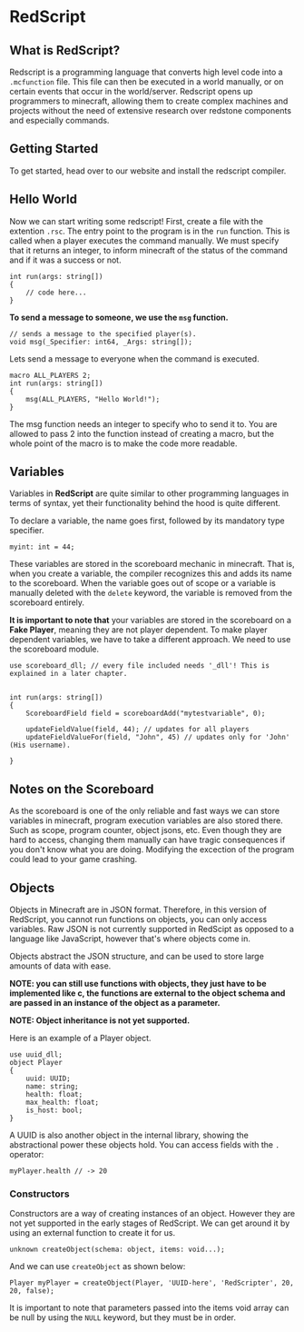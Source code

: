 # RedScript

## What is RedScript?

Redscript is a programming language that converts high level code into a `.mcfunction` file.
This file can then be executed in a world manually, or on certain events that occur in the world/server.
Redscript opens up programmers to minecraft, allowing them to create complex machines and projects without the need of extensive research over redstone components and especially commands.

## Getting Started

To get started, head over to our website and install the redscript compiler.

## Hello World

Now we can start writing some redscript! First, create a file with the extention `.rsc`. The entry point to the program is in the `run` function. This is called when a player executes the command manually. We must specify that it returns an integer, to inform minecraft of the status of the command and if it was a success or not.
```
int run(args: string[])
{
    // code here...
}
```
**To send a message to someone, we use the `msg` function.**
```
// sends a message to the specified player(s).
void msg(_Specifier: int64, _Args: string[]);
```
Lets send a message to everyone when the command is executed.
```
macro ALL_PLAYERS 2;
int run(args: string[])
{
    msg(ALL_PLAYERS, "Hello World!");
}
```
The msg function needs an integer to specify who to send it to. You are allowed to pass 2 into the function instead of creating a macro, but the whole point of the macro is to make the code more readable.

## Variables
Variables in **RedScript** are quite similar to other programming languages in terms of syntax, yet their functionality behind the hood is quite different.

To declare a variable, the name goes first, followed by its mandatory type specifier.

```
myint: int = 44;
```

These variables are stored in the scoreboard mechanic in minecraft.
That is, when you create a variable, the compiler recognizes this and adds its name to the scoreboard. 
When the variable goes out of scope or a variable is manually deleted with the `delete` keyword, the variable is removed from the scoreboard entirely.

**It is important to note that** your variables are stored in the scoreboard on a **Fake Player**, meaning they are not player dependent. To make player dependent variables, we have to take a different approach. We need to use the scoreboard module.

```
use scoreboard_dll; // every file included needs '_dll'! This is explained in a later chapter.


int run(args: string[])
{
    ScoreboardField field = scoreboardAdd("mytestvariable", 0);

    updateFieldValue(field, 44); // updates for all players
    updateFieldValueFor(field, "John", 45) // updates only for 'John' (His username).

}
```

## Notes on the Scoreboard

As the scoreboard is one of the only reliable and fast ways we can store variables in minecraft, program execution variables are also stored there. Such as scope, program counter, object jsons, etc. Even though they are hard to access, changing them manually can have tragic consequences if you don't know what you are doing. Modifying the excection of the program could lead to your game crashing.

## Objects

Objects in Minecraft are in JSON format. Therefore, in this version of RedScript, you cannot run functions on objects, you can only access variables.
Raw JSON is not currently supported in RedScipt as opposed to a language like JavaScript, however that's where objects come in.

Objects abstract the JSON structure, and can be used to store large amounts of data with ease. 

**NOTE: you can still use functions with objects, they just have to be implemented like c, the functions are external to the object schema and are passed in an instance of the object as a parameter.**

**NOTE: Object inheritance is not yet supported.**

Here is an example of a Player object.

```
use uuid_dll;
object Player
{
    uuid: UUID;
    name: string;
    health: float;
    max_health: float;
    is_host: bool;
}
```

A UUID is also another object in the internal library, showing the abstractional power these objects hold. You can access fields with the `.` operator:
```
myPlayer.health // -> 20
```
### Constructors

Constructors are a way of creating instances of an object. However they are not yet supported in the early stages of RedScript. We can get around it by using an external function to create it for us.

```
unknown createObject(schema: object, items: void...);
```

And we can use `createObject` as shown below:

```
Player myPlayer = createObject(Player, 'UUID-here', 'RedScripter', 20, 20, false);
```
It is important to note that parameters passed into the items void array can be null by using the `NULL` keyword, but they must be in order. 